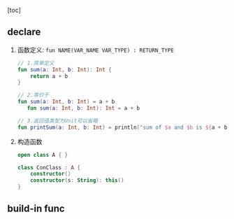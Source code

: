 [toc]

## declare

1. 函数定义: `fun NAME(VAR_NAME VAR_TYPE) : RETURN_TYPE`

   ```kotlin
   // 1.简单定义
   fun sum(a: Int, b: Int): Int {
       return a + b
   }

   // 2.等价于
   fun sum(a: Int, b: Int) = a + b
      fun sum(a: Int, b: Int): Int = a + b

   // 3.返回值类型为Unit可以省略
   fun printSum(a: Int, b: Int) = println("sum of $a and $b is ${a + b}")
   ```

2. 构造函数

   ```kotlin
   open class A { }

   class ConClass : A {
       constructor()
       constructor(s: String): this()
   }
   ```

## build-in func
